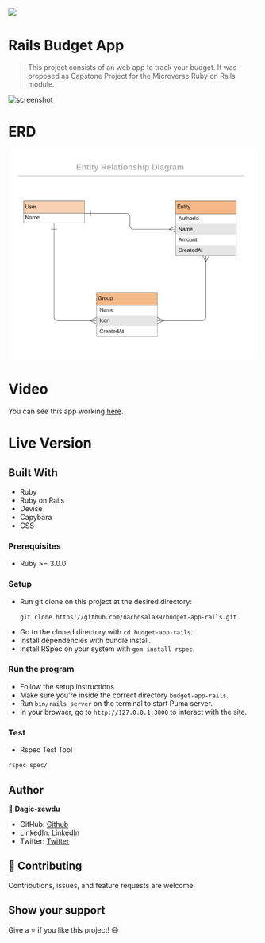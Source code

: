 ![](https://img.shields.io/badge/Microverse-blueviolet)

# Rails Budget App

> This project consists of an web app to track your budget. It was proposed as Capstone Project for the Microverse Ruby on Rails module.

![screenshot]()

# ERD

![ERD](./screenshots/erd_budget_app.png)

# Video

You can see this app working [here]().

# Live Version

## Built With

- Ruby
- Ruby on Rails
- Devise
- Capybara
- CSS

### Prerequisites

- Ruby >= 3.0.0

### Setup

- Run git clone on this project at the desired directory:
  ```
  git clone https://github.com/nachosala89/budget-app-rails.git
  ```
- Go to the cloned directory with `cd budget-app-rails`.
- Install dependencies with bundle install.
- install RSpec on your system with `gem install rspec`.

### Run the program

- Follow the setup instructions.
- Make sure you're inside the correct directory `budget-app-rails`.
- Run `bin/rails server` on the terminal to start Puma server.
- In your browser, go to `http://127.0.0.1:3000` to interact with the site.

### Test

- Rspec Test Tool

```
rspec spec/
```

## Author

👤 **Dagic-zewdu**

- GitHub: [Github](https://github.com/Dagic-zewdu)
- LinkedIn: [LinkedIn](https://www.linkedin.com/dagic-zewdu/)
- Twitter: [Twitter](https://twitter.com/dagic4)

## 🤝 Contributing

Contributions, issues, and feature requests are welcome!

## Show your support

Give a ⭐️ if you like this project! 😄
